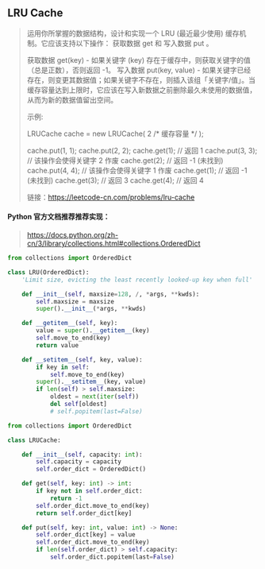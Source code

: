 ## LRU Cache

> 运用你所掌握的数据结构，设计和实现一个  LRU (最近最少使用) 缓存机制。它应该支持以下操作： 获取数据 get 和 写入数据 put 。
>
> 获取数据 get(key) - 如果关键字 (key) 存在于缓存中，则获取关键字的值（总是正数），否则返回 -1。
> 写入数据 put(key, value) - 如果关键字已经存在，则变更其数据值；如果关键字不存在，则插入该组「关键字/值」。当缓存容量达到上限时，它应该在写入新数据之前删除最久未使用的数据值，从而为新的数据值留出空间。
>
> 示例:
>
> LRUCache cache = new LRUCache( 2 /* 缓存容量 */ );
>
> cache.put(1, 1);
> cache.put(2, 2);
> cache.get(1);       // 返回  1
> cache.put(3, 3);    // 该操作会使得关键字 2 作废
> cache.get(2);       // 返回 -1 (未找到)
> cache.put(4, 4);    // 该操作会使得关键字 1 作废
> cache.get(1);       // 返回 -1 (未找到)
> cache.get(3);       // 返回  3
> cache.get(4);       // 返回  4
>
> 链接：https://leetcode-cn.com/problems/lru-cache



#### Python 官方文档推荐推荐实现：

> https://docs.python.org/zh-cn/3/library/collections.html#collections.OrderedDict

```python
from collections import OrderedDict

class LRU(OrderedDict):
    'Limit size, evicting the least recently looked-up key when full'

    def __init__(self, maxsize=128, /, *args, **kwds):
        self.maxsize = maxsize
        super().__init__(*args, **kwds)

    def __getitem__(self, key):
        value = super().__getitem__(key)
        self.move_to_end(key)
        return value

    def __setitem__(self, key, value):
        if key in self:
            self.move_to_end(key)
        super().__setitem__(key, value)
        if len(self) > self.maxsize:
            oldest = next(iter(self))
            del self[oldest]
            # self.popitem(last=False)

```



```python
from collections import OrderedDict

class LRUCache:

    def __init__(self, capacity: int):
        self.capacity = capacity
        self.order_dict = OrderedDict()

    def get(self, key: int) -> int:
        if key not in self.order_dict:
            return -1
        self.order_dict.move_to_end(key)
        return self.order_dict[key]

    def put(self, key: int, value: int) -> None:
        self.order_dict[key] = value
        self.order_dict.move_to_end(key)
        if len(self.order_dict) > self.capacity:
            self.order_dict.popitem(last=False)
```

